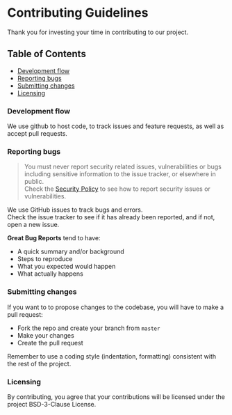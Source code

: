 # Contributing Guidelines
Thank you for investing your time in contributing to our project.

## Table of Contents
- [Development flow](#development-flow)
- [Reporting bugs](#reporting-bugs)
- [Submitting changes](#submitting-changes)
- [Licensing](#licensing)

### Development flow
We use github to host code, to track issues and feature requests, as well as accept pull requests.

### Reporting bugs
>You must never report security related issues, vulnerabilities or bugs including sensitive information to the issue tracker, or elsewhere in public.<br/>
>Check the [Security Policy](SECURITY.md) to see how to report security issues or vulnerabilities.

We use GitHub issues to track bugs and errors.<br/>
Check the issue tracker to see if it has already been reported, and if not, open a new issue.

**Great Bug Reports** tend to have:
- A quick summary and/or background
- Steps to reproduce
- What you expected would happen
- What actually happens

### Submitting changes
If you want to to propose changes to the codebase, you will have to make a pull request:
- Fork the repo and create your branch from `master`
- Make your changes
- Create the pull request

Remember to use a coding style (indentation, formatting) consistent with the rest of the project.

### Licensing
By contributing, you agree that your contributions will be licensed under the project BSD-3-Clause License.
